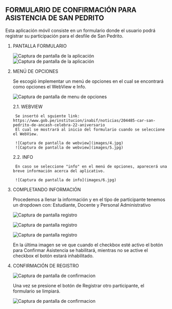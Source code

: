 FORMULARIO DE CONFIRMACIÓN PARA ASISTENCIA DE SAN PEDRITO
--------------------------------------------------------------
Esta aplicación móvil consiste en un formulario donde el usuario podrá registrar su participación para el desfile de San Pedrito.

1. PANTALLA FORMULARIO

    ![Captura de pantalla de la aplicación](images/1.jpg)
    ![Captura de pantalla de la aplicación](images/2.jpg)

2. MENÚ DE OPCIONES 

    Se escogió implementar un menú de opciones en el cual se encontrará como opciones el WebView e Info.

    ![Captura de pantalla de menu de opciones](images/3.jpg)

    2.1. WEBVIEW

        Se insertó el sguiente link: https://www.gob.pe/institucion/inabif/noticias/204485-car-san-pedrito-de-ancash-celebra-22-aniversario 
        El cual se mostrará al inicio del formulario cuando se seleccione el WebView.

        ![Captura de pantalla de webview](images/4.jpg)
        ![Captura de pantalla de webview](images/5.jpg)

    2.2. INFO

        En caso se seleccione "info" en el menú de opciones, aparecerá una breve información acerca del aplicativo.

        ![Captura de pantalla de info](images/6.jpg) 

3. COMPLETANDO INFORMACIÓN

    Procedemos a llenar la información y en el tipo de participante tenemos un dropdown con: Estudiante, Docente y Personal Administrativo

    ![Captura de pantalla registro](images/7.jpg)

    ![Captura de pantalla registro](images/8.jpg)

    ![Captura de pantalla registro](images/9.jpg)

    En la última imagen se ve que cuando el checkbox esté activo el botón para Confirmar Asistencia se habilitará, mientras no se active el checkbox el botón estará inhabilitado.

4. CONFIRMACIÓN DE REGISTRO

    ![Captura de pantalla de confirmacion](images/10.jpg)

    Una vez se presione el botón de Registrar otro participante, el formulario se limpiará.
    
    ![Captura de pantalla de confirmacion](images/11.jpg)

